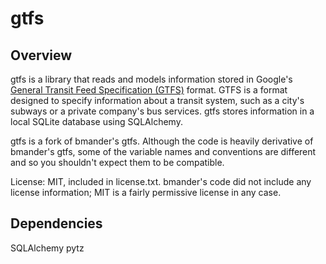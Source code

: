 gtfs
====

Overview
--------

gtfs is a library that reads and models information stored in Google's [General Transit Feed Specification (GTFS)](https://developers.google.com/transit/) format. GTFS is a format designed to specify information about a transit system, such as a city's subways or a private company's bus services. gtfs stores information in a local SQLite database using SQLAlchemy. 

gtfs is a fork of bmander's gtfs. Although the code is heavily derivative of bmander's gtfs, some of the variable names and conventions are different and so you shouldn't expect them to be compatible. 

License: MIT, included in license.txt. bmander's code did not include any license information; MIT is a fairly permissive license in any case. 

Dependencies
------------

SQLAlchemy
pytz
